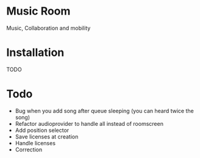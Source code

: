 # Music Room

Music, Collaboration and mobility

# Installation

TODO

# Todo

* Bug when you add song after queue sleeping (you can heard twice the song)
* Refactor audioprovider to handle all instead of roomscreen
* Add position selector
* Save licenses at creation
* Handle licenses
* Correction
